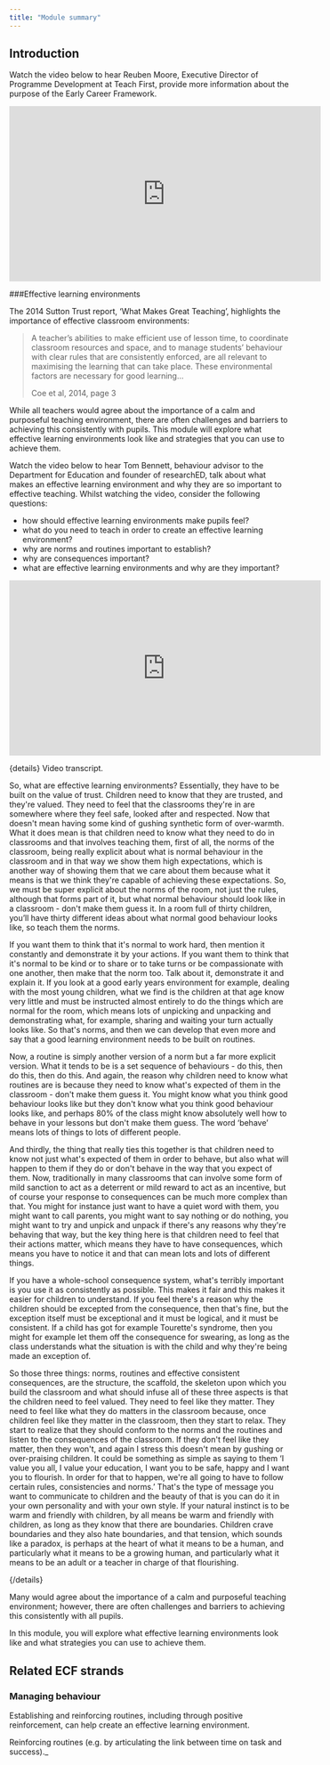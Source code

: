 ```yaml
---
title: "Module summary"
---
```


## Introduction

Watch the video below to hear Reuben Moore, Executive Director of Programme Development at Teach First, provide more information about the purpose of the Early Career Framework.

<iframe width="560" height="315" src="https://www.youtube.com/embed/FgX9QgM2oyA" title="YouTube video player" frameborder="0" allow="accelerometer; autoplay; clipboard-write; encrypted-media; gyroscope; picture-in-picture; web-share" allowfullscreen></iframe>


###Effective learning environments

The 2014 Sutton Trust report, ‘What Makes Great Teaching’, highlights the importance of effective classroom environments:

> A teacher’s abilities to make efficient use of lesson time, to coordinate classroom resources and space, and to manage students’ behaviour with clear rules that are consistently enforced, are all relevant to maximising the learning that can take place. These environmental factors are necessary for good learning…
>
> Coe et al, 2014, page 3

While all teachers would agree about the importance of a calm and purposeful teaching environment, there are often challenges and barriers to achieving this consistently with pupils. This module will explore what effective learning environments look like and strategies that you can use to achieve them.

Watch the video below to hear Tom Bennett, behaviour advisor to the Department for Education and founder of researchED, talk about what makes an effective learning environment and why they are so important to effective teaching. Whilst watching the video, consider the following questions:

* how should effective learning environments make pupils feel?
* what do you need to teach in order to create an effective learning
      environment?
* why are norms and routines important to establish?
* why are consequences important?
* what are effective learning environments and why are they important?


<iframe width="560" height="315" src="https://www.youtube.com/embed/xrOcoxBairA" title="YouTube video player" frameborder="0" allow="accelerometer; autoplay; clipboard-write; encrypted-media; gyroscope; picture-in-picture; web-share" allowfullscreen></iframe>




{details}
Video transcript.


So, what are effective learning environments? Essentially, they have to be built on the value of trust. Children need to know that they are trusted, and they're valued. They need to feel that the classrooms they're in are somewhere where they feel safe, looked after and respected. Now that doesn't mean having some kind of gushing synthetic form of over-warmth. What it does mean is that children need to know what they need to do in classrooms and that involves teaching them, first of all, the norms of the classroom, being really explicit about what is normal behaviour in the classroom and in that way we show them high expectations, which is another way of showing them that we care about them because what it means is that we think they're capable of achieving these expectations. So, we must be super explicit about the norms of the room, not just the rules, although that forms part of it, but what normal behaviour should look like in a classroom - don't make them guess it. In a room full of thirty children, you’ll have thirty different ideas about what normal good behaviour looks like, so teach them the norms.

If you want them to think that it's normal to work hard, then mention it constantly and demonstrate it by your actions. If you want them to think that it's normal to be kind or to share or to take turns or be compassionate with one another, then make that the norm too. Talk about it, demonstrate it and explain it. If you look at a good early years environment for example, dealing with the most young children, what we find is the children at that age know very little and must be instructed almost entirely to do the things which are normal for the room, which means lots of unpicking and unpacking and demonstrating what, for example, sharing and waiting your turn actually looks like. So that's norms, and then we can develop that even more and say that a good learning environment needs to be built on routines.

Now, a routine is simply another version of a norm but a far more explicit version. What it tends to be is a set sequence of behaviours - do this, then do this, then do this. And again, the reason why children need to know what routines are is because they need to know what's expected of them in the classroom - don't make them guess it. You might know what you think good behaviour looks like but they don't know what you think good behaviour looks like, and perhaps 80% of the class might know absolutely well how to behave in your lessons but don't make them guess. The word ‘behave’ means lots of things to lots of different people.

And thirdly, the thing that really ties this together is that children need to know not just what's expected of them in order to behave, but also what will happen to them if they do or don't behave in the way that you expect of them. Now, traditionally in many classrooms that can involve some form of mild sanction to act as a deterrent or mild reward to act as an incentive, but of course your response to consequences can be much more complex than that. You might for instance just want to have a quiet word with them, you might want to call parents, you might want to say nothing or do nothing, you might want to try and unpick and unpack if there's any reasons why they're behaving that way, but the key thing here is that children need to feel that their actions matter, which means they have to have consequences, which means you have to notice it and that can mean lots and lots of different things.

If you have a whole-school consequence system, what's terribly important is you use it as consistently as possible. This makes it fair and this makes it easier for children to understand. If you feel there's a reason why the children should be excepted from the consequence, then that's fine, but the exception itself must be exceptional and it must be logical, and it must be consistent. If a child has got for example Tourette's syndrome, then you might for example let them off the consequence for swearing, as long as the class understands what the situation is with the child and why they're being made an exception of.

So those three things: norms, routines and effective consistent consequences, are the structure, the scaffold, the skeleton upon which you build the classroom and what should infuse all of these three aspects is that the children need to feel valued. They need to feel like they matter. They need to feel like what they do matters in the classroom because, once children feel like they matter in the classroom, then they start to relax. They start to realize that they should conform to the norms and the routines and listen to the consequences of the classroom. If they don't feel like they matter, then they won't, and again I stress this doesn't mean by gushing or over-praising children. It could be something as simple as saying to them ‘I value you all, I value your education, I want you to be safe, happy and I want you to flourish. In order for that to happen, we're all going to have to follow certain rules, consistencies and norms.’ That's the type of message you want to communicate to children and the beauty of that is you can do it in your own personality and with your own style. If your natural instinct is to be warm and friendly with children, by all means be warm and friendly with children, as long as they know that there are boundaries. Children crave boundaries and they also hate boundaries, and that tension, which sounds like a paradox, is perhaps at the heart of what it means to be a human, and particularly what it means to be a growing human, and particularly what it means to be an adult or a teacher in charge of that flourishing.

{/details}

Many would agree about the importance of a calm and purposeful teaching environment; however, there are often challenges and barriers to achieving this consistently with all pupils.

In this module, you will explore what effective learning environments look like and what strategies you can use to achieve them.

## Related ECF strands

### Managing behaviour

Establishing and reinforcing routines, including through positive reinforcement, can help create an effective learning environment.

Reinforcing routines (e.g. by articulating the link between time on task and success)._
